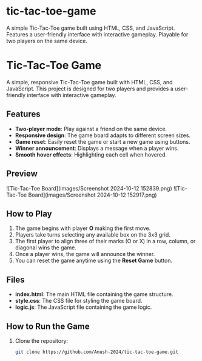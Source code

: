 # tic-tac-toe-game
A simple Tic-Tac-Toe game built using HTML, CSS, and JavaScript. Features a user-friendly interface with interactive gameplay. Playable for two players on the same device.

# Tic-Tac-Toe Game

A simple, responsive Tic-Tac-Toe game built with HTML, CSS, and JavaScript. This project is designed for two players and provides a user-friendly interface with interactive gameplay.

## Features

- **Two-player mode**: Play against a friend on the same device.
- **Responsive design**: The game board adapts to different screen sizes.
- **Game reset**: Easily reset the game or start a new game using buttons.
- **Winner announcement**: Displays a message when a player wins.
- **Smooth hover effects**: Highlighting each cell when hovered.

## Preview

![Tic-Tac-Toe Board](images/Screenshot 2024-10-12 152839.png)
![Tic-Tac-Toe Board](images/Screenshot 2024-10-12 152917.png)

## How to Play

1. The game begins with player **O** making the first move.
2. Players take turns selecting any available box on the 3x3 grid.
3. The first player to align three of their marks (O or X) in a row, column, or diagonal wins the game.
4. Once a player wins, the game will announce the winner.
5. You can reset the game anytime using the **Reset Game** button.

## Files

- **index.html**: The main HTML file containing the game structure.
- **style.css**: The CSS file for styling the game board.
- **logic.js**: The JavaScript file containing the game logic.

## How to Run the Game

1. Clone the repository:
   ```bash
   git clone https://github.com/Anush-2024/tic-tac-toe-game.git 
